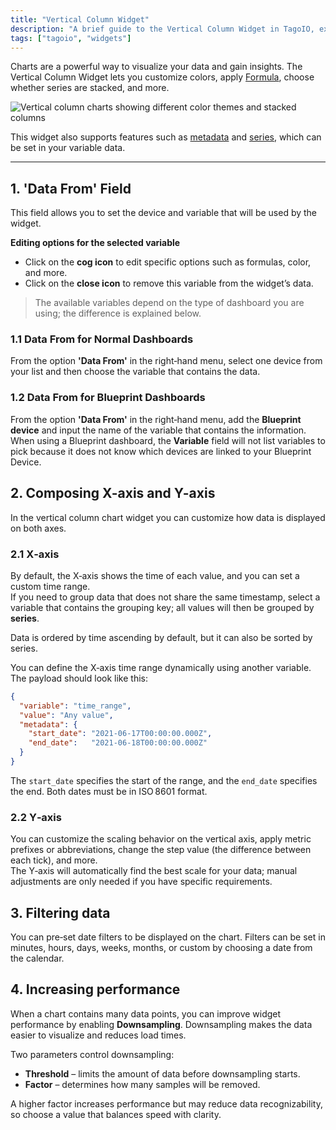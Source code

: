 ```yaml
---
title: "Vertical Column Widget"
description: "A brief guide to the Vertical Column Widget in TagoIO, explaining what it does, configurable features (like Formula, metadata, and series), and the first configuration field ('Data From') used to select device and variable data for the widget."
tags: ["tagoio", "widgets"]
---
```

Charts are a powerful way to visualize your data and gain insights. The Vertical Column Widget lets you customize colors, apply [Formula](/docs/tagoio/widgets/general/formula), choose whether series are stacked, and more.

![Vertical column charts showing different color themes and stacked columns](/docs_imagem/tagoio/vertical-column-widget-2.png)

This widget also supports features such as [metadata](/docs/tagoio/payload-parser/metadata) and [series](/docs/tagoio/devices/grouping-variables), which can be set in your variable data.

---

## 1. 'Data From' Field

This field allows you to set the device and variable that will be used by the widget.

**Editing options for the selected variable**

* Click on the **cog icon** to edit specific options such as formulas, color, and more.  
* Click on the **close icon** to remove this variable from the widget’s data.

> The available variables depend on the type of dashboard you are using; the difference is explained below.

### 1.1 Data From for Normal Dashboards

From the option **'Data From'** in the right‑hand menu, select one device from your list and then choose the variable that contains the data.

### 1.2 Data From for Blueprint Dashboards

From the option **'Data From'** in the right‑hand menu, add the **Blueprint device** and input the name of the variable that contains the information.  
When using a Blueprint dashboard, the **Variable** field will not list variables to pick because it does not know which devices are linked to your Blueprint Device.


## 2. Composing X-axis and Y-axis

In the vertical column chart widget you can customize how data is displayed on both axes.

### 2.1 X‑axis

By default, the X‑axis shows the time of each value, and you can set a custom time range.  
If you need to group data that does not share the same timestamp, select a variable that contains the grouping key; all values will then be grouped by **series**.

Data is ordered by time ascending by default, but it can also be sorted by series.

You can define the X‑axis time range dynamically using another variable. The payload should look like this:

```json
{
  "variable": "time_range",
  "value": "Any value",
  "metadata": {
    "start_date": "2021-06-17T00:00:00.000Z",
    "end_date":   "2021-06-18T00:00:00.000Z"
  }
}
```

The `start_date` specifies the start of the range, and the `end_date` specifies the end. Both dates must be in ISO 8601 format.

### 2.2 Y‑axis

You can customize the scaling behavior on the vertical axis, apply metric prefixes or abbreviations, change the step value (the difference between each tick), and more.  
The Y‑axis will automatically find the best scale for your data; manual adjustments are only needed if you have specific requirements.


## 3. Filtering data

You can pre‑set date filters to be displayed on the chart. Filters can be set in minutes, hours, days, weeks, months, or custom by choosing a date from the calendar.


## 4. Increasing performance

When a chart contains many data points, you can improve widget performance by enabling **Downsampling**. Downsampling makes the data easier to visualize and reduces load times.

Two parameters control downsampling:

* **Threshold** – limits the amount of data before downsampling starts.
* **Factor** – determines how many samples will be removed.

A higher factor increases performance but may reduce data recognizability, so choose a value that balances speed with clarity.